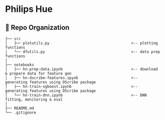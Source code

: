 # Philips Hue


:open_file_folder: Repo Organization
--------------------------------

    ├── src                
    │   ├── plotutils.py                                     <-- plotting functions
    │   └── dfutils.py                                       <-- data prep functions 
    │     
    ├── notebooks          
    │   ├── hn-prep-data.ipynb                               <-- download & prepare data for feature gen         
    │   ├── hn-dscribe-features.ipynb                        <-- generating features using DScribe package
    │   ├── hn-train-xgboost.ipynb                           <-- generating features using DScribe package    
    │   └── hn-train-dnn.ipynb                               <-- DNN fitting, monitoring & eval
    │    
    ├── README.md
    └── .gitignore  
